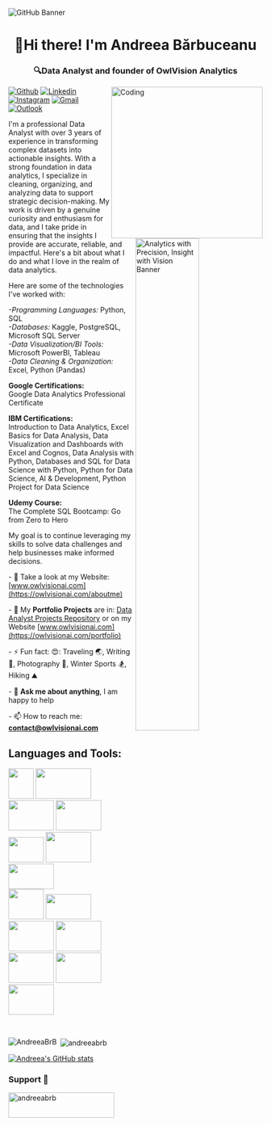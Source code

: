 
![GitHub Banner](https://github.com/user-attachments/assets/35885fa3-59e1-4384-b8fa-f022bf2c5e04)

<h1 align="center">👋Hi there! I'm Andreea Bărbuceanu</h1>

<h3 align="center">🔍Data Analyst and founder of OwlVision Analytics</h3>
<img align="right" alt="Coding" width="300" src="https://cdn.dribbble.com/users/2646423/screenshots/5507196/computer.gif">

[![Github](https://img.shields.io/badge/-Github-000?style=flat&logo=Github&logoColor=white)](https://github.com/AndreeaBrB)
[![Linkedin](https://img.shields.io/badge/-LinkedIn-blue?style=flat&logo=Linkedin&logoColor=white)](https://www.linkedin.com/in/andreea-barbuceanu/)
[![Instagram](https://img.shields.io/badge/-Instagram-c13584?style=flat&labelColor=c13584&logo=instagram&logoColor=white)](https://www.instagram.com/deea.b88/)
[![Gmail](https://img.shields.io/badge/-Gmail-c14438?style=flat&logo=Gmail&logoColor=white)](mailto:andreea.barbuceanu3@gmail.com)
[![Outlook](https://img.shields.io/badge/-Outlook-0078D4?style=flat&logo=Microsoft-Outlook&logoColor=white)](mailto:contact@owlvisionai.com)

<img width="50%" align="right" alt="Analytics with Precision, Insight with Vision Banner" src="https://github.com/user-attachments/assets/4841186c-f093-4824-8004-4b7fbcb155d8">

I'm a professional Data Analyst with over 3 years of experience in transforming complex datasets into actionable insights. With a strong foundation in data analytics, I specialize in cleaning, organizing, and analyzing data to support strategic decision-making. My work is driven by a genuine curiosity and enthusiasm for data, and I take pride in ensuring that the insights I provide are accurate, reliable, and impactful. Here's a bit about what I do and what I love in the realm of data analytics.

Here are some of the technologies I've worked with:

*-*Programming Languages:** Python, SQL
<br>
*-*Databases:** Kaggle, PostgreSQL, Microsoft SQL Server
<br>
*-*Data Visualization/BI Tools:** Microsoft PowerBI, Tableau
<br>
*-*Data Cleaning & Organization:** Excel, Python (Pandas)

**Google Certifications:** <br>Google Data Analytics Professional Certificate

**IBM Certifications:** <br>Introduction to Data Analytics, Excel Basics for Data Analysis, Data Visualization and Dashboards with Excel and Cognos, Data Analysis with Python, Databases and SQL for Data Science with Python, Python for Data Science, AI & Development, Python Project for Data Science

**Udemy Course:** <br>The Complete SQL Bootcamp: Go from Zero to Hero

My goal is to continue leveraging my skills to solve data challenges and help businesses make informed decisions.

*-* 📝 Take a look at my Website: [www.owlvisionai.com](https://owlvisionai.com/aboutme)

*-* 🌱 My **Portfolio Projects** are in: [Data Analyst Projects Repository](https://github.com/AndreeaBrB/Portfolio-Projects) or on my Website [www.owlvisionai.com](https://owlvisionai.com/portfolio)

*-* ⚡ Fun fact: 😍: Traveling 🌏,  Writing 📖, Photography 📸, Winter Sports 🏂, Hiking ⛰️

*-* 💬 **Ask me about anything**, I am happy to help

*-* 📫 How to reach me: **contact@owlvisionai.com**

<h2 align="left">Languages and Tools:</h2>

  <code><img width="50" height="60" src="https://github.com/user-attachments/assets/84a476bb-c61c-43d3-9a79-1fa8410d915d"></code>
  <code><img width="110" height="60" src="https://www.vectorlogo.zone/logos/python/python-horizontal.svg"></code>
  <code><img width="90" height="60" src="https://www.vectorlogo.zone/logos/postgresql/postgresql-ar21.svg"></code>
  <code><img width="90" height="60" src="https://github.com/user-attachments/assets/e83e31cd-528b-48c4-85f4-1030292c65f3"></code>
  <code><img width="70" height="50" src="https://github.com/user-attachments/assets/bb4d9dde-66ba-4824-a11c-bdcc04a572fa"></code>
  <code><img width="90" height="60" src="https://www.svgrepo.com/show/303229/microsoft-sql-server-logo.svg"></code>
  <code><img width="90" height="50" src="https://www.svgrepo.com/show/353805/google-cloud.svg"></code>
  <br>
  <code><img width="70" height="60" src="https://www.vectorlogo.zone/logos/microsoft_azure/microsoft_azure-ar21.svg"></code>
  <code><img width="90" height="50" src="https://logowik.com/content/uploads/images/amazon-redshift2247.jpg"></code>
  <code><img width="90" height="60" src="https://www.vectorlogo.zone/logos/google_bigquery/google_bigquery-ar21.svg"></code>
  <code><img width="90" height="60" src="https://www.vectorlogo.zone/logos/github/github-ar21.svg"></code>
  <code><img width="90" height="60" src="https://www.vectorlogo.zone/logos/visualstudio_code/visualstudio_code-ar21.svg"></code>
  <code><img width="90" height="60" src="https://www.vectorlogo.zone/logos/microsoft_powerbi/microsoft_powerbi-ar21.svg"></code>
  <code><img width="90" height="60" src="https://www.svgrepo.com/show/354427/tableau.svg"></code>
  



 
 </h2>
<br>
<p><img align="left" src="https://github-readme-stats.vercel.app/api/top-langs?username=andreeabrb&show_icons=true&locale=en&layout=compact" alt="AndreeaBrB" /></p>

<p>&nbsp;<img align="center" src="https://github-readme-stats.vercel.app/api?username=andreeabrb&show_icons=true&locale=en" alt="andreeabrb" /></p>

[![Andreea's GitHub stats](https://github-readme-streak-stats.herokuapp.com/?user=andreeabrb&)](https://github.com/andreeabrb)
    
<h3 align="left">Support 👐</h3>
<p><a href="https://www.buymeacoffee.com/AndreeaBrB"> <img align="left" src="https://cdn.buymeacoffee.com/buttons/v2/default-yellow.png" height="50" width="210" alt="andreeabrb" /></a></p><br><br>

<br >
</details>
